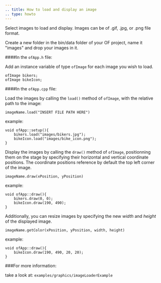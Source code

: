 ```yaml
---
.. title: How to load and display an image
.. type: howto
---
```


Select images to load and display. Images can be of .gif, .jpg, or .png file format. 

Create a new folder in the bin/data folder of your OF project, name it "images" and drop your images in it. 

####In the ```ofApp.h``` file: 

Add an instance variable of type ```ofImage``` for each image you wish to load.

 	ofImage bikers;
 	ofImage bikeIcon;

####In the ```ofApp.cpp``` file:

Load the images by calling the ```load()``` method of ```ofImage```, with the relative path to the image:

	imageName.load("INSERT FILE PATH HERE")

example:

	void ofApp::setup(){
		bikers.load("images/bikers.jpg");
		bikeIcon.load("images/bike_icon.png");
	}
	

Display the images by calling the ```draw()``` method of ```ofImage```, positionning them on the stage by specifying their horizontal and vertical coordinate positions. The coordinate positions reference by default the top left corner of the image.

	
	imageName.draw(xPosition, yPosition)

example:

	void ofApp::draw(){
		bikers.draw(0, 0);
		bikeIcon.draw(190, 490);
	}
	
Additionally, you can resize images by specifying the new *width* and *height* of the displayed image.


	imageName.getColor(xPosition, yPosition, width, height)
	
example:
	
	void ofApp::draw(){
		bikeIcon.draw(190, 490, 20, 20);
	}
	
###For more information:

take a look at: ```examples/graphics/imageLoaderExample```

